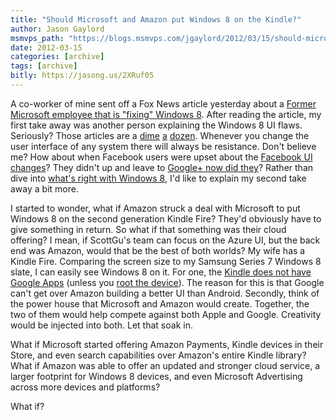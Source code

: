 ```yaml
---
title: "Should Microsoft and Amazon put Windows 8 on the Kindle?"
author: Jason Gaylord
msmvps_path: "https://blogs.msmvps.com/jgaylord/2012/03/15/should-microsoft-and-amazon-put-windows-8-on-the-kindle/"
date: 2012-03-15
categories: [archive]
tags: [archive]
bitly: https://jasong.us/2XRuf05
---
```


A co-worker of mine sent off a Fox News article yesterday about a [Former Microsoft employee that is "fixing" Windows 8](http://jasong.us/xiJKP3). After reading the article, my first take away was another person explaining the Windows 8 UI flaws. Seriously? Those articles are a [dime](http://jasong.us/wN45XV) [](http://www.extremetech.com/computing/96249-5-deal-breaking-flaws-in-windows-8)[a](http://jasong.us/xfOVeC) [](http://www.pcmag.com/article2/0,2817,2393269,00.asp)[dozen](http://jasong.us/xMVKZb). Whenever you change the user interface of any system there will always be resistance. Don't believe me? How about when Facebook users were upset about the [](http://www.usatoday.com/tech/news/story/2011-09-21/facebook-changes-reactions/50500830/1)[Facebook UI changes](http://jasong.us/zG6tC7)? They didn't up and leave to [](http://insights.chitika.com/2011/failure-to-launch-google-growth-spurt-short-lived/)[Google+ now did they](http://jasong.us/yFR4WJ)? Rather than dive into [](http://professionalaspnet.com/archive/2012/03/14/Here_2700_s-What_2700_s-Right-With-Windows-8.aspx)[what's right with Windows 8](http://jasong.us/ymWxFK), I'd like to explain my second take away a bit more.

I started to wonder, what if Amazon struck a deal with Microsoft to put Windows 8 on the second generation Kindle Fire? They'd obviously have to give something in return. So what if that something was their cloud offering? I mean, if ScottGu's team can focus on the Azure UI, but the back end was Amazon, would that be the best of both worlds? My wife has a Kindle Fire. Comparing the screen size to my Samsung Series 7 Windows 8 slate, I can easily see Windows 8 on it. For one, the [](http://blogs.computerworld.com/19014/amazon_kindle_fire_tablet)[Kindle does not have Google Apps](http://jasong.us/we8ucn) (unless you [root the device](http://jasong.us/ySxptv)). The reason for this is that Google can't get over Amazon building a better UI than Android. Secondly, think of the power house that Microsoft and Amazon would create. Together, the two of them would help compete against both Apple and Google. Creativity would be injected into both. Let that soak in.

What if Microsoft started offering Amazon Payments, Kindle devices in their Store, and even search capabilities over Amazon's entire Kindle library? What if Amazon was able to offer an updated and stronger cloud service, a larger footprint for Windows 8 devices, and even Microsoft Advertising across more devices and platforms?

What if?